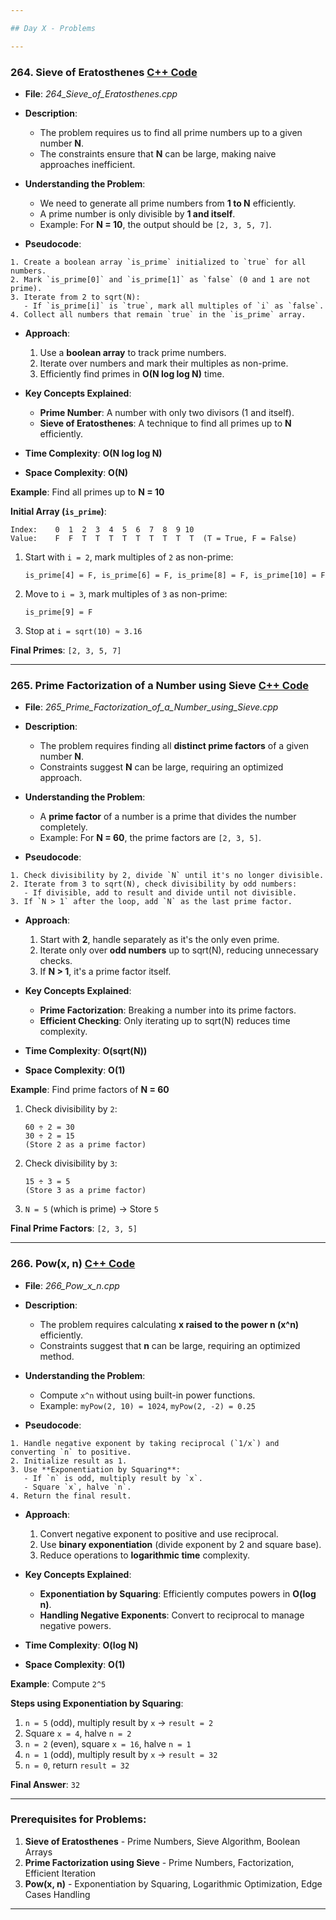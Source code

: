 ```yaml
---

## Day X - Problems  

---
```


### 264. **Sieve of Eratosthenes** [C++ Code](./_264_Sieve_of_Eratosthenes.cpp)  

- **File**: _264_Sieve_of_Eratosthenes.cpp_  
- **Description**:  
  - The problem requires us to find all prime numbers up to a given number **N**.
  - The constraints ensure that **N** can be large, making naive approaches inefficient.  
  
- **Understanding the Problem**:  
  - We need to generate all prime numbers from **1 to N** efficiently.
  - A prime number is only divisible by **1 and itself**.
  - Example: For **N = 10**, the output should be `[2, 3, 5, 7]`.
  
- **Pseudocode**:
```
1. Create a boolean array `is_prime` initialized to `true` for all numbers.
2. Mark `is_prime[0]` and `is_prime[1]` as `false` (0 and 1 are not prime).
3. Iterate from 2 to sqrt(N):
   - If `is_prime[i]` is `true`, mark all multiples of `i` as `false`.
4. Collect all numbers that remain `true` in the `is_prime` array.
```

- **Approach**:  
  1. Use a **boolean array** to track prime numbers.
  2. Iterate over numbers and mark their multiples as non-prime.
  3. Efficiently find primes in **O(N log log N)** time.

- **Key Concepts Explained**:  
  - **Prime Number**: A number with only two divisors (1 and itself).
  - **Sieve of Eratosthenes**: A technique to find all primes up to **N** efficiently.

- **Time Complexity**: **O(N log log N)**
- **Space Complexity**: **O(N)**

**Example**: Find all primes up to **N = 10**  

**Initial Array (`is_prime`)**:  
```
Index:    0  1  2  3  4  5  6  7  8  9 10
Value:    F  F  T  T  T  T  T  T  T  T  T  (T = True, F = False)
```
1. Start with `i = 2`, mark multiples of `2` as non-prime:  
   ```
   is_prime[4] = F, is_prime[6] = F, is_prime[8] = F, is_prime[10] = F
   ```
2. Move to `i = 3`, mark multiples of `3` as non-prime:  
   ```
   is_prime[9] = F
   ```
3. Stop at `i = sqrt(10) ≈ 3.16`  

**Final Primes**: `[2, 3, 5, 7]` 

---

### 265. **Prime Factorization of a Number using Sieve** [C++ Code](./_265_Prime_Factorization_of_a_Number_using_Sieve.cpp)  

- **File**: _265_Prime_Factorization_of_a_Number_using_Sieve.cpp_  
- **Description**:  
  - The problem requires finding all **distinct prime factors** of a given number **N**.
  - Constraints suggest **N** can be large, requiring an optimized approach.
  
- **Understanding the Problem**:  
  - A **prime factor** of a number is a prime that divides the number completely.
  - Example: For **N = 60**, the prime factors are `[2, 3, 5]`.

- **Pseudocode**:
```
1. Check divisibility by 2, divide `N` until it's no longer divisible.
2. Iterate from 3 to sqrt(N), check divisibility by odd numbers:
   - If divisible, add to result and divide until not divisible.
3. If `N > 1` after the loop, add `N` as the last prime factor.
```

- **Approach**:  
  1. Start with **2**, handle separately as it's the only even prime.
  2. Iterate only over **odd numbers** up to sqrt(N), reducing unnecessary checks.
  3. If **N > 1**, it's a prime factor itself.

- **Key Concepts Explained**:  
  - **Prime Factorization**: Breaking a number into its prime factors.
  - **Efficient Checking**: Only iterating up to sqrt(N) reduces time complexity.

- **Time Complexity**: **O(sqrt(N))**
- **Space Complexity**: **O(1)**

**Example**: Find prime factors of **N = 60**  

1. Check divisibility by `2`:
   ```
   60 ÷ 2 = 30
   30 ÷ 2 = 15
   (Store 2 as a prime factor)
   ```
2. Check divisibility by `3`:
   ```
   15 ÷ 3 = 5
   (Store 3 as a prime factor)
   ```
3. `N = 5` (which is prime) → Store `5`  

**Final Prime Factors**: `[2, 3, 5]` 

---

### 266. **Pow(x, n)** [C++ Code](./_266_Pow_x_n.cpp)  

- **File**: _266_Pow_x_n.cpp_  
- **Description**:  
  - The problem requires calculating **x raised to the power n (x^n)** efficiently.
  - Constraints suggest that **n** can be large, requiring an optimized method.
  
- **Understanding the Problem**:  
  - Compute `x^n` without using built-in power functions.
  - Example: `myPow(2, 10) = 1024`, `myPow(2, -2) = 0.25`

- **Pseudocode**:
```
1. Handle negative exponent by taking reciprocal (`1/x`) and converting `n` to positive.
2. Initialize result as 1.
3. Use **Exponentiation by Squaring**:
   - If `n` is odd, multiply result by `x`.
   - Square `x`, halve `n`.
4. Return the final result.
```

- **Approach**:  
  1. Convert negative exponent to positive and use reciprocal.
  2. Use **binary exponentiation** (divide exponent by 2 and square base).
  3. Reduce operations to **logarithmic time** complexity.

- **Key Concepts Explained**:  
  - **Exponentiation by Squaring**: Efficiently computes powers in **O(log n)**.
  - **Handling Negative Exponents**: Convert to reciprocal to manage negative powers.

- **Time Complexity**: **O(log N)**
- **Space Complexity**: **O(1)**


**Example**: Compute `2^5`  

**Steps using Exponentiation by Squaring**:
1. `n = 5` (odd), multiply result by `x` → `result = 2`
2. Square `x = 4`, halve `n = 2`
3. `n = 2` (even), square `x = 16`, halve `n = 1`
4. `n = 1` (odd), multiply result by `x` → `result = 32`
5. `n = 0`, return `result = 32`

**Final Answer**: `32` 

---

### Prerequisites for Problems:  

1. **Sieve of Eratosthenes** - Prime Numbers, Sieve Algorithm, Boolean Arrays  
2. **Prime Factorization using Sieve** - Prime Numbers, Factorization, Efficient Iteration  
3. **Pow(x, n)** - Exponentiation by Squaring, Logarithmic Optimization, Edge Cases Handling  

---

